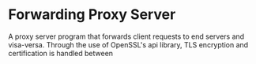 # Forwarding Proxy Server 
A proxy server program that forwards client requests to end servers and visa-versa. Through the use of OpenSSL's api library, TLS encryption and certification is handled between 

